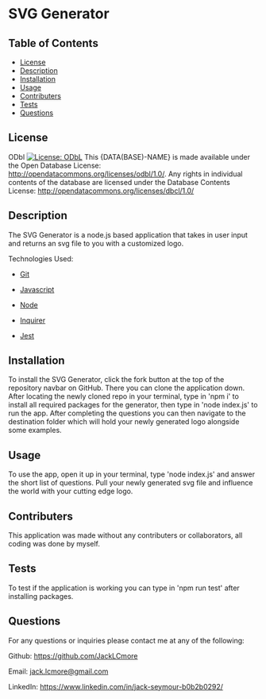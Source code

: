  # SVG Generator

  ## Table of Contents
  * [License](#license)
  * [Description](#description)
  * [Installation](#installation)
  * [Usage](#usage)
  * [Contributers](#contributers)
  * [Tests](#tests)
  * [Questions](#questions)
  

  ## License
    
  ODbl
  [![License: ODbL](https://img.shields.io/badge/License-ODbL-brightgreen.svg)](https://opendatacommons.org/licenses/odbl/)
  This {DATA(BASE)-NAME} is made available under the Open Database License: http://opendatacommons.org/licenses/odbl/1.0/. Any rights in individual contents of the database are licensed under the Database Contents License: http://opendatacommons.org/licenses/dbcl/1.0/

    
  ## Description
    
  The SVG Generator is a node.js based application that takes in user input and returns an svg file to you with a customized logo.

  Technologies Used:
  
 * [Git](https://github.com)

 * [Javascript](https://developer.mozilla.org/en-US/docs/Web/JavaScript)

 * [Node](https://nodejs.org/en)

 * [Inquirer](https://www.npmjs.com/package/inquirer)
  
 * [Jest](https://www.npmjs.com/package/jest)

  ## Installation
    
  To install the SVG Generator, click the fork button at the top of the repository navbar on GitHub. There you can clone the application down. After locating the newly cloned repo in your terminal, type in 'npm i' to install all required packages for the generator, then type in 'node index.js' to run the app. After completing the questions you can then navigate to the destination folder which will hold your newly generated logo alongside some examples.
    
  ## Usage
    
  To use the app, open it up in your terminal, type 'node index.js' and answer the short list of questions. Pull your newly generated svg file and influence the world with your cutting edge logo.
    
  ## Contributers
    
  This application was made without any contributers or collaborators, all coding was done by myself.
    
  ## Tests
    
  To test if the application is working you can type in 'npm run test' after installing packages.
    
  ## Questions
    
For any questions or inquiries please contact me at any of the following:

Github: https://github.com/JackLCmore

Email: jack.lcmore@gmail.com

LinkedIn: https://www.linkedin.com/in/jack-seymour-b0b2b0292/
